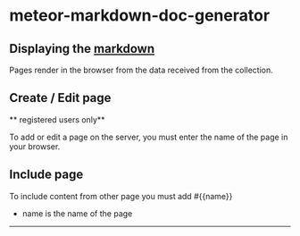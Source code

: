 meteor-markdown-doc-generator
=============================

## Displaying the [markdown][markdown]
Pages render in the browser from the data received from the collection.

## Create / Edit page

** registered users only**

To add or edit a page on the server, you must enter the name of the page in your browser.

## Include page
To include content from other page you must add  #{{name}}

- name is the name of the page

----
[markdown]: http://daringfireball.net/projects/markdown/